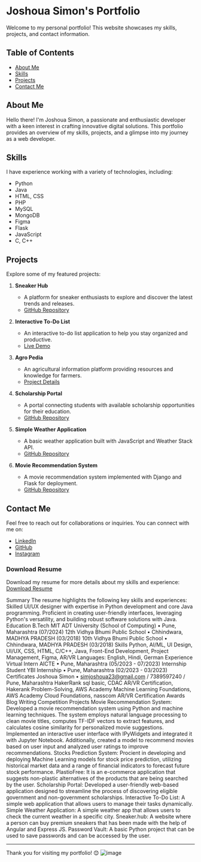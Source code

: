 # Joshoua Simon's Portfolio

Welcome to my personal portfolio! This website showcases my skills, projects, and contact information.

## Table of Contents

- [About Me](#about-me)
- [Skills](#skills)
- [Projects](#projects)
- [Contact Me](#contact-me)

## About Me

Hello there! I'm Joshoua Simon, a passionate and enthusiastic developer with a keen interest in crafting innovative digital solutions. This portfolio provides an overview of my skills, projects, and a glimpse into my journey as a web developer.

## Skills

I have experience working with a variety of technologies, including:

- Python
- Java
- HTML, CSS
- PHP
- MySQL
- MongoDB
- Figma
- Flask
- JavaScript
- C, C++
  
## Projects

Explore some of my featured projects:

1. **Sneaker Hub**
   - A platform for sneaker enthusiasts to explore and discover the latest trends and releases.
   - [GitHub Repository](https://github.com/Joshoua1/Sneaker.hub)

2. **Interactive To-Do List**
   - An interactive to-do list application to help you stay organized and productive.
   - [Live Demo](https://to-do-list-eight-pearl.vercel.app/)

3. **Agro Pedia**
   - An agricultural information platform providing resources and knowledge for farmers.
   - [Project Details](agro_pedia.html)

4. **Scholarship Portal**
   - A portal connecting students with available scholarship opportunities for their education.
   - [GitHub Repository](https://github.com/Joshoua1/Scholarship-Portal/tree/main)

5. **Simple Weather Application**
   - A basic weather application built with JavaScript and Weather Stack API.
   - [GitHub Repository](https://github.com/Joshoua1/Scholarship-Portal/tree/main)

6. **Movie Recommendation System**
   - A movie recommendation system implemented with Django and Flask for deployment.
   - [GitHub Repository](https://github.com/Joshoua1/Movie_Recommendation_system)

## Contact Me

Feel free to reach out for collaborations or inquiries. You can connect with me on:

- [LinkedIn](https://www.linkedin.com/in/joshoua-simon-319718251/)
- [GitHub](https://github.com/Joshoua1)
- [Instagram](https://www.instagram.com/joshouasimon/)

### Download Resume

Download my resume for more details about my skills and experience: [Download Resume](My%20Resume.pdf)

Summary
The resume highlights the following key skills and experiences:
Skilled UI/UX designer with expertise in Python development and core Java programming.
Proficient in creating user-friendly interfaces, leveraging Python's versatility, and building robust software solutions with Java.
Education
B.Tech MIT ADT University (School of Computing) • Pune, Maharashtra (07/2024)
12th Vidhya Bhumi Public School • Chhindwara, MADHYA PRADESH (03/2018)
10th Vidhya Bhumi Public School • Chhindwara, MADHYA PRADESH (03/2018)
Skills
Python, AI/ML, UI Design, UI/UX, CSS, HTML, C/C++, Java, Front-End Development, Project Management, Figma, AR/VR
Languages: English, Hindi, German
Experience
Virtual Intern AICTE • Pune, Maharashtra (05/2023 - 07/2023)
Internship Student YBI Internship • Pune, Maharashtra (02/2023 - 03/2023)
Certificates
Joshoua Simon • simjoshoua23@gmail.com / 7389597240 / Pune, Maharashtra
HakerRank sql basic, CDAC AR/VR Certification, Hakerank Problem-Solving, AWS Academy Machine Learning Foundations, AWS Academy Cloud Foundations, nasscom AR/VR Certification
Awards
Blog Writing Competition
Projects
Movie Recommendation System: Developed a movie recommendation system using Python and machine learning techniques. The system employs natural language processing to clean movie titles, computes TF-IDF vectors to extract features, and calculates cosine similarity for personalized movie suggestions. Implemented an interactive user interface with IPyWidgets and integrated it with Jupyter Notebook. Additionally, created a model to recommend movies based on user input and analyzed user ratings to improve recommendations.
Stocks Prediction System: Procient in developing and deploying Machine Learning models for stock price prediction, utilizing historical market data and a range of financial indicators to forecast future stock performance.
PlastioFree: It is an e-commerce application that suggests non-plastic alternatives of the products that are being searched by the user.
Scholarship Portal: Developed a user-friendly web-based application designed to streamline the process of discovering eligible government and non-government scholarships.
Interactive To-Do List: A simple web application that allows users to manage their tasks dynamically.
Simple Weather Application: A simple weather app that allows users to check the current weather in a specific city.
Sneaker.hub: A website where a person can buy premium sneakers that has been made with the help of Angular and Express JS.
Password Vault: A basic Python project that can be used to save passwords and can be accessed by the user.

---

Thank you for visiting my portfolio! 😊
![image](https://github.com/Joshoua1/Joshoua-Simon/assets/94278805/c887f30d-6821-44b5-a017-7de14e4abc17)
